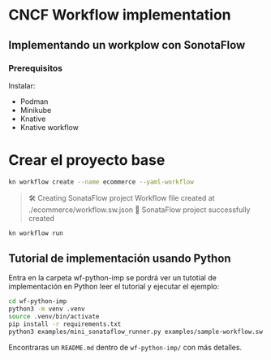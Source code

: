 # CNCF Workflow implementation

## Implementando un workplow con SonotaFlow

### Prerequisitos

Instalar:

* Podman
* Minikube
* Knative
* Knative workflow

# Crear el proyecto base

```bash
kn workflow create --name ecommerce --yaml-workflow
```

> 🛠️ Creating SonataFlow project
> Workflow file created at ./ecommerce/workflow.sw.json
> 🎉 SonataFlow project successfully created

```bash
kn workflow run
````


## Tutorial de implementación usando Python

Entra en la carpeta wf-python-imp se pordrá ver un tutotial de implementación en Python leer el tutorial y ejecutar el ejemplo:

```bash
cd wf-python-imp
python3 -m venv .venv
source .venv/bin/activate
pip install -r requirements.txt
python3 examples/mini_sonataflow_runner.py examples/sample-workflow.sw.yaml
```

Encontraras un `README.md` dentro de `wf-python-imp/` con más detalles.
